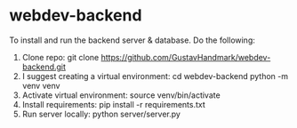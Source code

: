 # webdev-backend

To install and run the backend server & database. Do the following:
1. Clone repo: git clone https://github.com/GustavHandmark/webdev-backend.git
2. I suggest creating a virtual environment: 
    cd webdev-backend
    python -m venv venv
3. Activate virtual environment: source venv/bin/activate
4. Install requirements: pip install -r requirements.txt
5. Run server locally: python server/server.py
